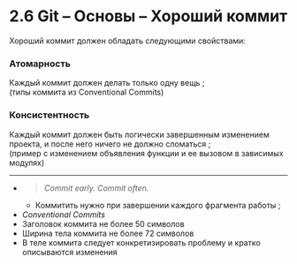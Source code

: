 # 2.6 Git – Основы – Хороший коммит

Хороший коммит должен обладать следующими свойствами:

### Атомарность 
Каждый коммит должен делать только одну вещь ;  
(типы коммита из Conventional Commits)

### Консистентность
Каждый коммит должен быть логически завершенным изменением проекта, и после него ничего не должно сломаться ;  
(пример с изменением объявления функции и ее вызовом в зависимых модулях)

---

+ > _Commit early. Commit often._
  + Коммитить нужно при завершении каждого фрагмента работы ;
+ _Conventional Commits_
+ Заголовок коммита не более 50 символов
+ Ширина тела коммита не более 72 символов
+ В теле коммита следует конкретизировать проблему и кратко описываются изменения

